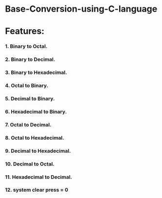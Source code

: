 # Base-Conversion-using-C-language


# Features:

### 1. Binary to Octal.                             
### 2. Binary to Decimal.
### 3. Binary to Hexadecimal.
### 4. Octal to Binary.
### 5. Decimal to Binary.
### 6. Hexadecimal to Binary.
### 7. Octal to Decimal.
### 8. Octal to Hexadecimal.
### 9. Decimal to Hexadecimal.
### 10. Decimal to Octal.
### 11. Hexadecimal to Decimal.
### 12. system clear press = 0

